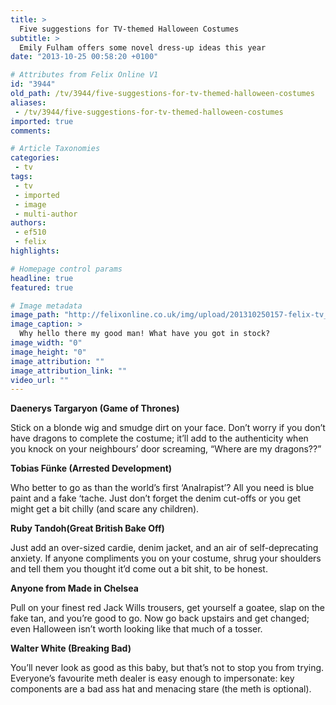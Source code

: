```yaml
---
title: >
  Five suggestions for TV-themed Halloween Costumes
subtitle: >
  Emily Fulham offers some novel dress-up ideas this year
date: "2013-10-25 00:58:20 +0100"

# Attributes from Felix Online V1
id: "3944"
old_path: /tv/3944/five-suggestions-for-tv-themed-halloween-costumes
aliases:
 - /tv/3944/five-suggestions-for-tv-themed-halloween-costumes
imported: true
comments:

# Article Taxonomies
categories:
 - tv
tags:
 - tv
 - imported
 - image
 - multi-author
authors:
 - ef510
 - felix
highlights:

# Homepage control params
headline: true
featured: true

# Image metadata
image_path: "http://felixonline.co.uk/img/upload/201310250157-felix-tv_breaking-bad.jpg"
image_caption: >
  Why hello there my good man! What have you got in stock?
image_width: "0"
image_height: "0"
image_attribution: ""
image_attribution_link: ""
video_url: ""
---
```


__Daenerys Targaryon (Game of Thrones)__

Stick on a blonde wig and smudge dirt on your face. Don’t worry if you don’t have dragons to complete the costume; it’ll add to the authenticity when you knock on your neighbours’ door screaming, “Where are my dragons??”

__Tobias Fünke (Arrested Development)__

Who better to go as than the world’s first ‘Analrapist’? All you need is blue paint and a fake ‘tache. Just don’t forget the denim cut-offs or you get might get a bit chilly (and scare any children).

__Ruby Tandoh(Great British Bake Off)__

Just add an over-sized cardie, denim jacket, and an air of self-deprecating anxiety. If anyone compliments you on your costume, shrug your shoulders and tell them you thought it’d come out a bit shit, to be honest.

__Anyone from Made in Chelsea__

Pull on your finest red Jack Wills trousers, get yourself a goatee, slap on the fake tan, and you’re good to go. Now go back upstairs and get changed; even Halloween isn’t worth looking like that much of a tosser.

__Walter White (Breaking Bad)__

You’ll never look as good as this baby, but that’s not to stop you from trying. Everyone’s favourite meth dealer is easy enough to impersonate: key components are a bad ass hat and menacing stare (the meth is optional).
